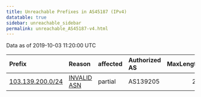 ```yaml
---
title: Unreachable Prefixes in AS45187 (IPv4)
datatable: true
sidebar: unreachable_sidebar
permalink: unreachable_AS45187-v4.html
---
```


Data as of 2019-10-03 11:20:00 UTC


<div class="datatable-begin"></div>

| Prefix                                                     | Reason                                                                                                  | affected   | Authorized AS   |   MaxLength | Anchor                                       |   unreachable /24s |
|:-----------------------------------------------------------|:--------------------------------------------------------------------------------------------------------|:-----------|:----------------|------------:|:---------------------------------------------|-------------------:|
| [103.139.200.0/24](https://stat.ripe.net/103.139.200.0/24) | [INVALID ASN](https://rpki-validator.ripe.net/announcement-preview?asn=AS45187&prefix=103.139.200.0/24) | partial    | AS139205        |          24 | [APNIC](unreachable_APNIC_RPKI_Root-v4.html) |                  1 |

<div class="datatable-end"></div>